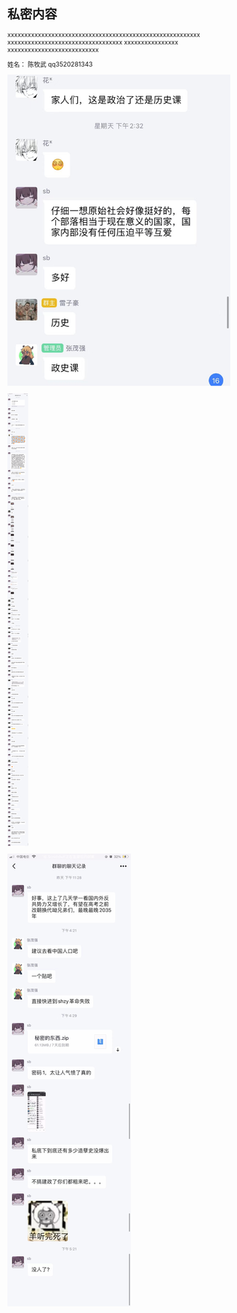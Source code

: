 # 私密内容


xxxxxxxxxxxxxxxxxxxxxxxxxxxxxxxxxxxxxxxxxxxxxxxxxxxxxxxxx
xxxxxxxxxxxxxxxxxxxxxxxxxxxxxxxxxx
xxxxxxxxxxxxxxxx
xxxxxxxxxxxxxxxxxxxxxxxxxxx

<!--more-->

姓名： 陈牧武 qq3520281343

![安装验证](1.jpg)

![安装验证](2.jpg)

![安装验证](3.jpg)
